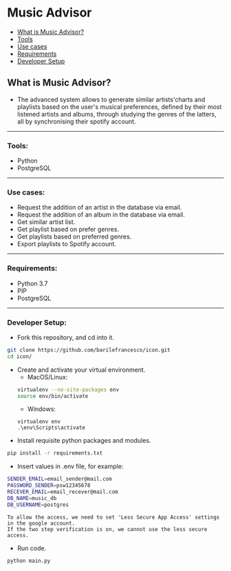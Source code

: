 # Music Advisor

* [What is Music Advisor?](#What-is-Music-Advisor?)
* [Tools](#tools)
* [Use cases](#use-cases)
* [Requirements](#requirements)
* [Developer Setup](#developer-setup)

## What is Music Advisor?
- The advanced system allows to generate similar artists'charts and playlists based on the user's musical preferences, defined by their most listened artists and albums, through studying the genres of the latters, all by synchronising their spotify account.

---

### Tools:
- Python
- PostgreSQL

---

### Use cases:
- Request the addition of an artist in the database via email.
- Request the addition of an album in the database via email.
- Get similar artist list.
- Get playlist based on prefer genres.
- Get playlists based on preferred genres.
- Export playlists to Spotify account.

---

### Requirements:
- Python 3.7
- PIP 
- PostgreSQL

---

### Developer Setup:
- Fork this repository, and cd into it.
```bash
git clone https://github.com/barilefrancesco/icon.git
cd icon/
```
- Create and activate your virtual environment.
    - MacOS/Linux:
    ```bash
    virtualenv --no-site-packages env
    source env/bin/activate
    ```
    - Windows:
    ```
    virtualenv env
    .\env\Scripts\activate
    ```
- Install requisite python packages and modules.
```bash
pip install -r requirements.txt
```
- Insert values in .env file, for example:
```bash
SENDER_EMAIL=email_sender@mail.com
PASSWORD_SENDER=psw12345678
RECEVER_EMAIL=email_recever@mail.com
DB_NAME=music_db
DB_USERNAME=postgres
```
    To allow the access, we need to set 'Less Secure App Access' settings in the google account. 
    If the two step verification is on, we cannot use the less secure access.

- Run code.
```bash
python main.py
```
